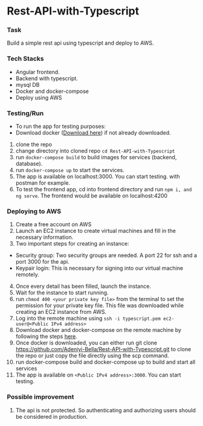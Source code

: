 # Rest-API-with-Typescript

### Task
Build a simple rest api using typescript and deploy to AWS.

### Tech Stacks
- Angular frontend.
- Backend with typescript.
- mysql DB
- Docker and docker-compose
- Deploy using AWS

### Testing/Run
- To run the app for testing purposes:
- Download docker ([Download here](https://www.docker.com/products/docker-desktop/)) if not already downloaded.

1. clone the repo
2. change directory into cloned repo ```cd Rest-API-with-Typescript```
3. run ```docker-compose build``` to build images for services (backend, database).
4. run ```docker-compose up``` to start the services.
5. The app is available on localhost:3000. You can start testing. with postman for example.
6. To test the frontend app, cd into frontend directory and run ```npm i, and ng serve```. The frontend would be available on localhost:4200

### Deploying to AWS
1. Create a free account on AWS
2. Launch an EC2 instance to create virtual machines and fill in the necessary information.
3. Two important steps for creating an instance:
- Security group: Two security groups are needed. A port 22 for ssh and a port 3000 for the api.
- Keypair login: This is necessary for signing into our virtual machine remotely.
4. Once every detail has been filled, launch the instance.
5. Wait for the instance to start running.
6. run ```chmod 400 <your private key file>``` from the terminal to set the permission for your private key file. This file was downloaded while creating an EC2 instance from AWS.
7. Log into the remote machine using ```ssh -i typescript.pem ec2-user@<Public IPv4 address>```
8. Download docker and docker-compose on the remote machine by following the steps [here](https://www.cyberciti.biz/faq/how-to-install-docker-on-amazon-linux-2/).
9. Once docker is downloaded, you can either run git clone https://github.com/Adeniyi-Bella/Rest-API-with-Typescript.git to clone the repo or just copy the file directly using the scp command.
10. run docker-compose build and docker-compose up to build and start all services
11. The app is available on ```<Public IPv4 address>:3000```. You can start testing.

### Possible improvement
1. The api is not protected. So authenticating and authorizing users should be considered in production.

